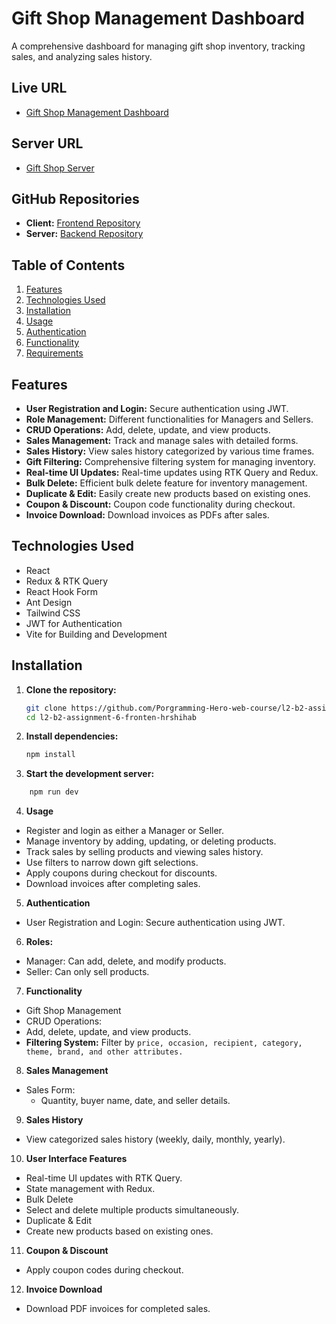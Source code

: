 # Gift Shop Management Dashboard

A comprehensive dashboard for managing gift shop inventory, tracking sales, and analyzing sales history.

## Live URL
- [Gift Shop Management Dashboard](https://gift-gallery.netlify.app/)

## Server URL
- [Gift Shop Server](https://gift-gallery-theta.vercel.app/)

## GitHub Repositories
- **Client:** [Frontend Repository](https://github.com/Porgramming-Hero-web-course/l2-b2-assignment-6-fronten-hrshihab)
- **Server:** [Backend Repository](https://github.com/Porgramming-Hero-web-course/l2-b2-assignment-6-backend-hrshihab)



## Table of Contents
1. [Features](#features)
2. [Technologies Used](#technologies-used)
3. [Installation](#installation)
4. [Usage](#usage)
5. [Authentication](#authentication)
6. [Functionality](#functionality)
7. [Requirements](#requirements)


## Features
- **User Registration and Login:** Secure authentication using JWT.
- **Role Management:** Different functionalities for Managers and Sellers.
- **CRUD Operations:** Add, delete, update, and view products.
- **Sales Management:** Track and manage sales with detailed forms.
- **Sales History:** View sales history categorized by various time frames.
- **Gift Filtering:** Comprehensive filtering system for managing inventory.
- **Real-time UI Updates:** Real-time updates using RTK Query and Redux.
- **Bulk Delete:** Efficient bulk delete feature for inventory management.
- **Duplicate & Edit:** Easily create new products based on existing ones.
- **Coupon & Discount:** Coupon code functionality during checkout.
- **Invoice Download:** Download invoices as PDFs after sales.

## Technologies Used
- React
- Redux & RTK Query
- React Hook Form
- Ant Design
- Tailwind CSS
- JWT for Authentication
- Vite for Building and Development

## Installation
1. **Clone the repository:**
   ```bash
   git clone https://github.com/Porgramming-Hero-web-course/l2-b2-assignment-6-fronten-hrshihab.git
   cd l2-b2-assignment-6-fronten-hrshihab
2. **Install dependencies:**
     ```bash
     npm install
3. **Start the development server:**
```bash
    npm run dev
```
4. **Usage**
- Register and login as either a Manager or Seller.
- Manage inventory by adding, updating, or deleting products.
- Track sales by selling products and viewing sales history.
- Use filters to narrow down gift selections.
- Apply coupons during checkout for discounts.
- Download invoices after completing sales.
5. **Authentication**
- User Registration and Login: Secure authentication using JWT.
6. **Roles:**
- Manager: Can add, delete, and modify products.
- Seller: Can only sell products.
7. **Functionality**
- Gift Shop Management
- CRUD Operations:
 - Add, delete, update, and view products.
- **Filtering System:**
Filter by ```price, occasion, recipient, category, theme, brand, and other attributes.```
8. **Sales Management**
- Sales Form:
  - Quantity, buyer name, date, and seller details.
9. **Sales History**
- View categorized sales history (weekly, daily, monthly, yearly).
10. **User Interface Features**
- Real-time UI updates with RTK Query.
- State management with Redux.
- Bulk Delete
- Select and delete multiple products simultaneously.
- Duplicate & Edit
- Create new products based on existing ones.
11. **Coupon & Discount**
- Apply coupon codes during checkout.
12. **Invoice Download**
- Download PDF invoices for completed sales.
